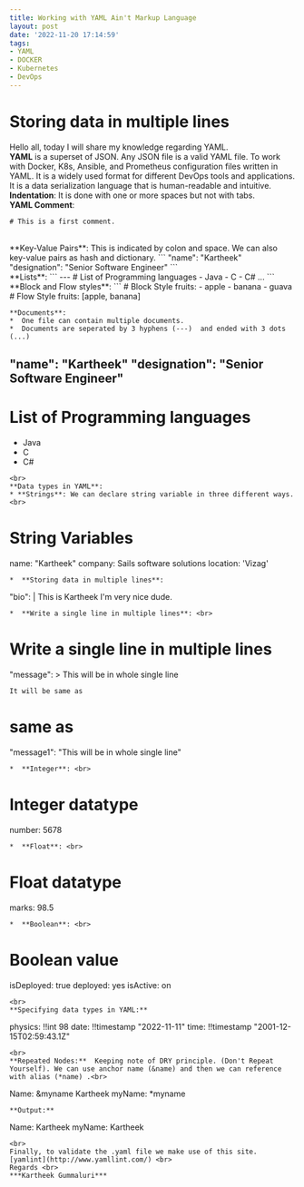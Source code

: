 ```yaml
---
title: Working with YAML Ain't Markup Language
layout: post
date: '2022-11-20 17:14:59'
tags:
- YAML
- DOCKER
- Kubernetes
- DevOps
---
```


# Storing data in multiple lines
Hello all, today I will share my knowledge regarding YAML.<br>
**YAML** is a superset of JSON. Any JSON file is a valid YAML file.
To work with Docker, K8s, Ansible, and Prometheus configuration files written in YAML. It is a widely used format for different DevOps tools and applications. It is a data serialization language that is human-readable and intuitive.<br>
**Indentation**: It is done with one or more spaces but not with tabs. <br>
**YAML Comment**:
```
# This is a first comment. 
```
<br>
**Key-Value Pairs**: This is indicated by colon and space. We can also key-value pairs as hash and dictionary.
```
"name": "Kartheek"
"designation": "Senior Software Engineer"
```
<br>
**Lists**:
```
---
# List of Programming languages
- Java
- C
- C#
...
```
<br>
**Block and Flow styles**:
```
# Block Style 
fruits:
 - apple
 - banana
 - guava
 # Flow Style
fruits: [apple, banana]

```
**Documents**:
*  One file can contain multiple documents.
*  Documents are seperated by 3 hyphens (---)  and ended with 3 dots (...)

```
"name": "Kartheek"
"designation": "Senior Software Engineer"
---
# List of Programming languages
- Java
- C
- C#
```
<br>
**Data types in YAML**:
* **Strings**: We can declare string variable in three different ways.
<br>
```
# String Variables
name: "Kartheek"
company: Sails software solutions
location: 'Vizag'
```
*  **Storing data in multiple lines**:
```
"bio": |
 This is Kartheek
 I'm very nice dude.
```
*  **Write a single line in multiple lines**: <br>
```
 # Write a single line in multiple lines
 "message": >
 This will
 be
 in whole single line
 ```
 It will be same as
 ```
# same as
"message1": "This will be in whole single line"
```
*  **Integer**: <br>
```
# Integer datatype
number: 5678
```
*  **Float**: <br>
```
# Float datatype
marks: 98.5
```
*  **Boolean**: <br>
```
# Boolean value
isDeployed: true
deployed: yes
isActive: on
```
<br>
**Specifying data types in YAML:** 
```
physics: !!int 98 
date: !!timestamp "2022-11-11"
time: !!timestamp "2001-12-15T02:59:43.1Z"
```
<br>
**Repeated Nodes:**  Keeping note of DRY principle. (Don't Repeat Yourself). We can use anchor name (&name) and then we can reference with alias (*name) .<br>
```
Name:  &myname Kartheek
myName: *myname
```
**Output:**
```
Name:
Kartheek
myName:
Kartheek
```
<br>
Finally, to validate the .yaml file we make use of this site.
[yamlint](http://www.yamllint.com/) <br>
Regards <br>
***Kartheek Gummaluri***
